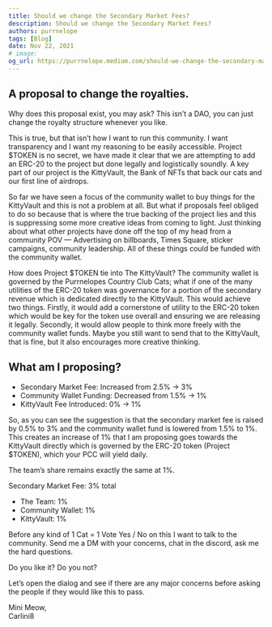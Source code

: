 ```yaml
---
title: Should we change the Secondary Market Fees?
description: Should we change the Secondary Market Fees?
authors: purrnelope
tags: [Blog]
date: Nov 22, 2021
# image:
og_url: https://purrnelope.medium.com/should-we-change-the-secondary-market-fees-b3cb2125167
---
```


<!--truncate-->

## A proposal to change the royalties.

Why does this proposal exist, you may ask? This isn’t a DAO, you can just change the royalty structure whenever you like.

This is true, but that isn’t how I want to run this community. I want transparency and I want my reasoning to be easily accessible. Project $TOKEN is no secret, we have made it clear that we are attempting to add an ERC-20 to the project but done legally and logistically soundly. A key part of our project is the KittyVault, the Bank of NFTs that back our cats and our first line of airdrops.

So far we have seen a focus of the community wallet to buy things for the KittyVault and this is not a problem at all. But what if proposals feel obliged to do so because that is where the true backing of the project lies and this is suppressing some more creative ideas from coming to light. Just thinking about what other projects have done off the top of my head from a community POV — Advertising on billboards, Times Square, sticker campaigns, community leadership. All of these things could be funded with the community wallet.

How does Project $TOKEN tie into The KittyVault? The community wallet is governed by the Purrnelopes Country Club Cats; what if one of the many utilities of the ERC-20 token was governance for a portion of the secondary revenue which is dedicated directly to the KittyVault. This would achieve two things. Firstly, it would add a cornerstone of utility to the ERC-20 token which would be key for the token use overall and ensuring we are releasing it legally. Secondly, it would allow people to think more freely with the community wallet funds. Maybe you still want to send that to the KittyVault, that is fine, but it also encourages more creative thinking.

## What am I proposing?

- Secondary Market Fee: Increased from 2.5% -> 3%
- Community Wallet Funding: Decreased from 1.5% -> 1%  
- KittyVault Fee Introduced: 0% -> 1%

So, as you can see the suggestion is that the secondary market fee is raised by 0.5% to 3% and the community wallet fund is lowered from 1.5% to 1%. This creates an increase of 1% that I am proposing goes towards the KittyVault directly which is governed by the ERC-20 token (Project $TOKEN), which your PCC will yield daily.

The team’s share remains exactly the same at 1%.

Secondary Market Fee: 3% total

- The Team: 1%  
- Community Wallet: 1%  
- KittyVault: 1%

Before any kind of 1 Cat = 1 Vote Yes / No on this I want to talk to the community. Send me a DM with your concerns, chat in the discord, ask me the hard questions.

Do you like it? Do you not?

Let’s open the dialog and see if there are any major concerns before asking the people if they would like this to pass.

Mini Meow,  
Carlini8
